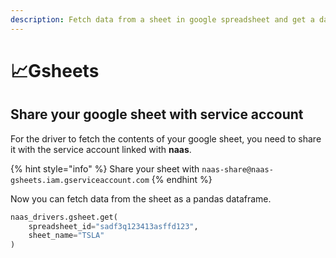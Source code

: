 ```yaml
---
description: Fetch data from a sheet in google spreadsheet and get a dataframe
---
```


# 📈Gsheets

## Share your google sheet with service account

For the driver to fetch the contents of your google sheet, you need to share it with the service account linked with **naas**.

{% hint style="info" %}
 Share your sheet with `naas-share@naas-gsheets.iam.gserviceaccount.com`
{% endhint %}

Now you can fetch data from the sheet as a pandas dataframe.

```python
naas_drivers.gsheet.get(
    spreadsheet_id="sadf3q123413asffd123",
    sheet_name="TSLA"
)
```



